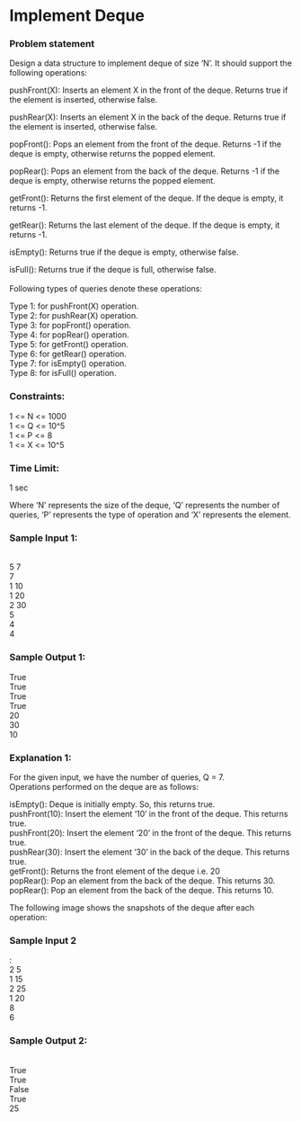 <h1>Implement Deque</h1>

<h3>Problem statement</h3>
Design a data structure to implement deque of size ‘N’. It should support the following operations:<br>

pushFront(X): Inserts an element X in the front of the deque. Returns true if the element is inserted, otherwise false.<br>

pushRear(X): Inserts an element X in the back of the deque. Returns true if the element is inserted, otherwise false.<br>

popFront(): Pops an element from the front of the deque. Returns -1 if the deque is empty, otherwise returns the popped element.<br>

popRear(): Pops an element from the back of the deque. Returns -1 if the deque is empty, otherwise returns the popped element.<br>

getFront(): Returns the first element of the deque. If the deque is empty, it returns -1.<br>

getRear(): Returns the last element of the deque. If the deque is empty, it returns -1.<br>

isEmpty(): Returns true if the deque is empty, otherwise false.<br>

isFull(): Returns true if the deque is full, otherwise false.<br><br>
Following types of queries denote these operations:<br>

Type 1: for pushFront(X) operation.<br>
Type 2: for pushRear(X) operation.<br>
Type 3: for popFront() operation.<br>
Type 4: for popRear() operation.<br>
Type 5: for getFront() operation.<br>
Type 6: for getRear() operation.<br>
Type 7: for isEmpty() operation.<br>
Type 8: for isFull() operation.<br>

<h3>Constraints:</h3>
1 <= N <= 1000<br>
1 <= Q <= 10^5 <br>
1 <= P <= 8<br>
1 <= X <= 10^5<br>

<h3>Time Limit:</h3> 1 sec<br>

Where ‘N’ represents the size of the deque, ‘Q’ represents the number of queries, ‘P’ represents the type of operation and ‘X’ represents the element.<br>
<h3>Sample Input 1:</h3><br>
5 7<br>
7<br>
1 10<br>
1 20<br>
2 30<br>
5<br>
4<br>
4<br>
<h3>Sample Output 1:</h3>
True <br>
True <br>
True<br>
True<br>
20<br>
30<br>
10<br>
<h3>Explanation 1:</h3>
For the given input, we have the number of queries, Q = 7.<br>
Operations performed on the deque are as follows:<br>

isEmpty(): Deque is initially empty. So, this returns true.<br>
pushFront(10): Insert the element ‘10’ in the front of the deque. This returns true.<br>
pushFront(20): Insert the element ‘20’ in the front of the deque. This returns true.<br>
pushRear(30): Insert the element ‘30’ in the back of the deque. This returns true.<br>
getFront(): Returns the front element of the deque i.e. 20<br>
popRear(): Pop an element from the back of the deque. This returns 30.<br>
popRear(): Pop an element from the back of the deque. This returns 10.<br>

The following image shows the snapshots of the deque after each operation:<br>

<h3>Sample Input 2</h3>:<br>
2 5<br>
1 15<br>
2 25<br>
1 20<br>
8<br>
6<br>
<h3>Sample Output 2:</h3><br>
True<br>
True<br>
False<br>
True<br>
25<br>

